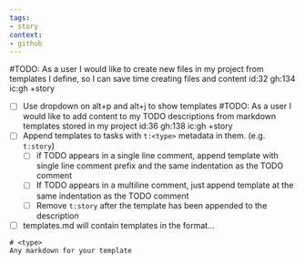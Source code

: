 ```yaml
---
tags:
- story
context:
- github
---
```

#TODO: As a user I would like to create new files in my project from templates I define, so I can save time creating files and content id:32 gh:134 ic:gh +story
   - [ ] Use dropdown on alt+p and alt+j to show templates
#TODO: As a user I would like to add content to my TODO descriptions from markdown templates stored in my project id:36 gh:138 ic:gh +story
 - [ ] Append templates to tasks with `t:<type>` metadata in them. (e.g. `t:story`)
    - [ ] if TODO appears in a single line comment, append template with single line comment prefix and the same indentation as the TODO comment
    - [ ] If TODO appears in a multiline comment, just append template at the same indentation as the TODO comment
    - [ ] Remove `t:story` after the template has been appended to the description
 - [ ] templates.md will contain templates in the format...
  ```
  # <type>
  Any markdown for your template
  ```
